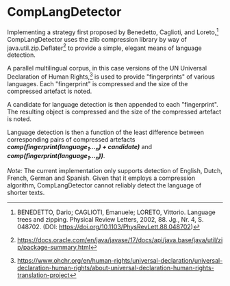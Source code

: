 # CompLangDetector

Implementing a strategy first proposed by Benedetto, Caglioti, and Loreto,[^1] CompLangDetector uses the zlib compression library by way of java.util.zip.Deflater[^2] to provide a simple, elegant means of language detection.

A parallel multilingual corpus, in this case versions of the UN Universal Declaration of Human Rights,[^3] is used to provide "fingerprints" of various languages. Each "fingerprint" is compressed and the size of the compressed artefact is noted.

A candidate for language detection is then appended to each "fingerprint". The resulting object is compressed and the size of the compressed artefact is noted.

Language detection is then a function of the least difference between corresponding pairs of compressed artefacts ***comp(fingerprint(language<sub>1</sub>...<sub>n</sub>) + candidate)*** and ***comp(fingerprint(language<sub>1</sub>...<sub>n</sub>))***.

<i>Note:</i> The current implementation only supports detection of English, Dutch, French, German and Spanish. Given that it employs a compression algorithm, CompLangDetector cannot reliably detect the language of shorter texts.

[^1]: BENEDETTO, Dario; CAGLIOTI, Emanuele; LORETO, Vittorio. Language trees and zipping. Physical Review Letters, 2002, 88. Jg., Nr. 4, S. 048702. (DOI: https://doi.org/10.1103/PhysRevLett.88.048702)
[^2]: https://docs.oracle.com/en/java/javase/17/docs/api/java.base/java/util/zip/package-summary.html
[^3]: https://www.ohchr.org/en/human-rights/universal-declaration/universal-declaration-human-rights/about-universal-declaration-human-rights-translation-project